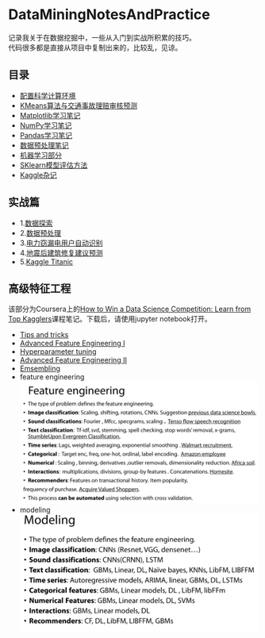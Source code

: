 # DataMiningNotesAndPractice
记录我关于在数据挖掘中，一些从入门到实战所积累的技巧。<br>
代码很多都是直接从项目中复制出来的，比较乱，见谅。
## 目录
- [配置科学计算环境](https://github.com/wmpscc/DataMiningNotesAndPractice/blob/master/1.%E7%8E%AF%E5%A2%83%E5%AE%89%E8%A3%85.md)
- [KMeans算法与交通事故理赔审核预测](https://github.com/wmpscc/DataMiningNotesAndPractice/blob/master/2.KMeans%E7%AE%97%E6%B3%95%E4%B8%8E%E4%BA%A4%E9%80%9A%E4%BA%8B%E6%95%85%E7%90%86%E8%B5%94%E5%AE%A1%E6%A0%B8%E9%A2%84%E6%B5%8B.md)
- [Matplotlib学习笔记](https://github.com/wmpscc/DataMiningNotesAndPractice/blob/master/3.Matplotlib%E5%AD%A6%E4%B9%A0%E7%AC%94%E8%AE%B0.md)
- [NumPy学习笔记](https://github.com/wmpscc/DataMiningNotesAndPractice/blob/master/4.NumPy%E5%AD%A6%E4%B9%A0%E7%AC%94%E8%AE%B0.md)
- [Pandas学习笔记](https://github.com/wmpscc/DataMiningNotesAndPractice/blob/master/5.Pandas%E5%AD%A6%E4%B9%A0%E7%AC%94%E8%AE%B0.md)
- [数据预处理笔记](https://github.com/wmpscc/DataMiningNotesAndPractice/blob/master/6.%E6%95%B0%E6%8D%AE%E9%A2%84%E5%A4%84%E7%90%86%E7%AC%94%E8%AE%B0.md)
- [机器学习部分](https://github.com/wmpscc/DataMiningNotesAndPractice/blob/master/7.%E6%9C%BA%E5%99%A8%E5%AD%A6%E4%B9%A0%E9%83%A8%E5%88%86.md)
- [SKlearn模型评估方法](https://github.com/wmpscc/DataMiningNotesAndPractice/blob/master/8.SKlearn%E6%A8%A1%E5%9E%8B%E8%AF%84%E4%BC%B0%E6%96%B9%E6%B3%95.md)
- [Kaggle杂记](https://github.com/wmpscc/DataMiningNotesAndPractice/blob/master/9.Kaggle%E6%9D%82%E8%AE%B0.md)
## 实战篇
- 1.[数据探索](https://github.com/wmpscc/DataMiningNotesAndPractice/blob/master/%E5%AE%9E%E6%88%98%E7%AF%87/1.%E6%95%B0%E6%8D%AE%E6%8E%A2%E7%B4%A2/README.md)
- 2.[数据预处理](https://github.com/wmpscc/DataMiningNotesAndPractice/blob/master/%E5%AE%9E%E6%88%98%E7%AF%87/2.%E6%95%B0%E6%8D%AE%E9%A2%84%E5%A4%84%E7%90%86/README.md)
- 3.[电力窃漏电用户自动识别](https://github.com/wmpscc/DataMiningNotesAndPractice/tree/master/%E5%AE%9E%E6%88%98%E7%AF%87/3.%E7%94%B5%E5%8A%9B%E7%AA%83%E6%BC%8F%E7%94%B5%E7%94%A8%E6%88%B7%E8%87%AA%E5%8A%A8%E8%AF%86%E5%88%AB/README.md)
- 4.[地震后建筑修复建议预测](https://github.com/wmpscc/DataMiningNotesAndPractice/blob/master/%E5%AE%9E%E6%88%98%E7%AF%87/4.%E5%9C%B0%E9%9C%87%E5%90%8E%E5%BB%BA%E7%AD%91%E4%BF%AE%E5%A4%8D%E5%BB%BA%E8%AE%AE%E9%A2%84%E6%B5%8B/README.md)
- 5.[Kaggle Titanic](https://github.com/wmpscc/DataMiningNotesAndPractice/blob/master/%E5%AE%9E%E6%88%98%E7%AF%87/5.Titanic/Kaggle%20Titanic%20Best%20Score.ipynb)

## 高级特征工程
该部分为Coursera上的[How to Win a Data Science Competition: Learn from Top Kagglers](https://www.coursera.org/learn/competitive-data-science/home/welcome)课程笔记。下载后，请使用jupyter notebook打开。
- [Tips and tricks](https://github.com/wmpscc/DataMiningNotesAndPractice/blob/master/%E9%AB%98%E7%BA%A7%E7%89%B9%E5%BE%81%E5%B7%A5%E7%A8%8B/Tips%20and%20tricks.ipynb)
- [Advanced Feature Engineering I](https://github.com/wmpscc/DataMiningNotesAndPractice/blob/master/%E9%AB%98%E7%BA%A7%E7%89%B9%E5%BE%81%E5%B7%A5%E7%A8%8B/Advanced%20Feature%20Engineering%20I.ipynb)
- [Hyperparameter tuning](https://github.com/wmpscc/DataMiningNotesAndPractice/blob/master/%E9%AB%98%E7%BA%A7%E7%89%B9%E5%BE%81%E5%B7%A5%E7%A8%8B/Hyperparameter%20tuning.ipynb)
- [Advanced Feature Engineering II](https://github.com/wmpscc/DataMiningNotesAndPractice/blob/master/%E9%AB%98%E7%BA%A7%E7%89%B9%E5%BE%81%E5%B7%A5%E7%A8%8B/Advanced%20Feature%20Engineering%20II.ipynb)
- [Emsembling](https://github.com/wmpscc/DataMiningNotesAndPractice/blob/master/%E9%AB%98%E7%BA%A7%E7%89%B9%E5%BE%81%E5%B7%A5%E7%A8%8B/Emsembling.ipynb)
- feature engineering
![feature_engineering](img/feature_engineering_total.png)
- modeling
![modeling_total](img/modeling_total.png)
